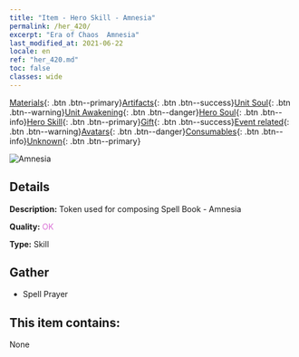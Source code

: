 ```yaml
---
title: "Item - Hero Skill - Amnesia"
permalink: /her_420/
excerpt: "Era of Chaos  Amnesia"
last_modified_at: 2021-06-22
locale: en
ref: "her_420.md"
toc: false
classes: wide
---
```

 [Materials](/Items/){: .btn .btn--primary}[Artifacts](/Items/Artifacts/){: .btn .btn--success}[Unit Soul](/Items/UnitSoul/){: .btn .btn--warning}[Unit Awakening](/Items/UnitAwakening/){: .btn .btn--danger}[Hero Soul](/Items/HeroSoul/){: .btn .btn--info}[Hero Skill](/Items/HeroSkill/){: .btn .btn--primary}[Gift](/Items/Gift/){: .btn .btn--success}[Event related](/Items/Events/){: .btn .btn--warning}[Avatars](/Items/Avatars/){: .btn .btn--danger}[Consumables](/Items/Consumables/){: .btn .btn--info}[Unknown](/Items/Unknown/){: .btn .btn--primary}

 ![Amnesia](/images/t/ps_shiyidafa.png)

## Details
 **Description:** Token used for composing Spell Book - Amnesia

 **Quality:** <span style="color: #DA70D6">OK</span>

 **Type:** Skill

## Gather

*    Spell Prayer 

## This item contains:

  None

